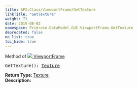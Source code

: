 ```yaml
---
title: API:Class/ViewportFrame/GetTexture
linkTitle: "GetTexture"
weight: 71
date: 2019-08-02
namespace: Primrose.DataModel.GUI.ViewportFrame.GetTexture
deprecated: false
no_list: true
toc_hide: true
---
```

Method of <a href="/docs/api-reference/Class/ViewportFrame"><img src="/icons/silk/frame.png"/>&nbsp;ViewportFrame</a>
<pre class="method-declaration">
GetTexture(): <a class="type" href="/docs/api-reference/Misc/Texture">Texture</a></pre>
<b>Return Type: </b>
<a class="type" href="/docs/api-reference/Misc/Texture">Texture</a>
<br/>
<b>Description: </b>